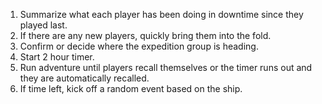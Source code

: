 1. Summarize what each player has been doing in downtime since they played last.
2. If there are any new players, quickly bring them into the fold.
3. Confirm or decide where the expedition group is heading.
4. Start 2 hour timer.
5. Run adventure until players recall themselves or the timer runs out and they are automatically recalled.
6. If time left, kick off a random event based on the ship.